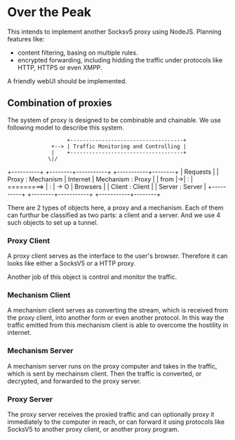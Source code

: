 Over the Peak
=============
This intends to implement another Socksv5 proxy using NodeJS. Planning features
like:
* content filtering, basing on multiple rules.
* encrypted forwarding, including hidding the traffic under protocols like
  HTTP, HTTPS or even XMPP.

A friendly webUI should be implemented.


## Combination of proxies

The system of proxy is designed to be combinable and chainable. We use
following model to describe this system.

                       +------------------------------------+
                  +--> | Traffic Monitoring and Controlling |
                  |    +------------------------------------+
                 \|/
+----------+  +--------+-----------+            +-----------+--------+
| Requests |  | Proxy  : Mechanism |  Internet  | Mechanism : Proxy  |
|  from    |->|        :           | =========> |           :        | -> O
| Browsers |  | Client : Client    |            | Server    : Server |
+----------+  +--------+-----------+            +-----------+--------+

There are 2 types of objects here, a proxy and a mechanism. Each of them can
furthur be classified as two parts: a client and a server. And we use 4 such
objects to set up a tunnel.

### Proxy Client

A proxy client serves as the interface to the user's browser. Therefore it
can looks like either a SocksV5 or a HTTP proxy.

Another job of this object is control and monitor the traffic.

### Mechanism Client

A mechanism client serves as converting the stream, which is received from
the proxy client, into another form or even another protocol. In this way the
traffic emitted from this mechanism client is able to overcome the hostility
in internet.

### Mechanism Server

A mechanism server runs on the proxy computer and takes in the traffic, which
is sent by mechainsm client. Then the traffic is converted, or decrypted, and
forwarded to the proxy server.

### Proxy Server

The proxy server receives the proxied traffic and can optionally proxy it
immediately to the computer in reach, or can forward it using protocols like
SocksV5 to another proxy client, or another proxy program.
